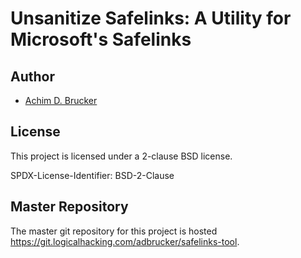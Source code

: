 # Unsanitize Safelinks: A Utility for Microsoft's Safelinks




## Author

* [Achim D. Brucker](http://www.brucker.ch/)

## License

This project is licensed under a 2-clause BSD license.

SPDX-License-Identifier: BSD-2-Clause

## Master Repository

The master git repository for this project is hosted 
<https://git.logicalhacking.com/adbrucker/safelinks-tool>.

